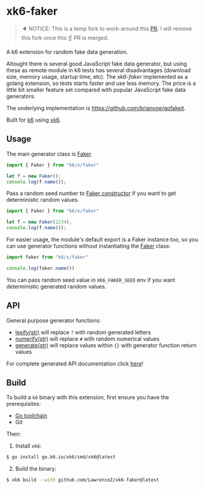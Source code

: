 # xk6-faker

> :speaker: NOTICE: This is a temp fork to work-around this [PR](https://github.com/szkiba/xk6-faker/pull/4).
>                   I will remove this fork once this :point_up: PR is merged.

A k6 extension for random fake data generation.

Altought there is several good JavaScript fake data generator, but using these as remote module in k6 tests has several disadvantages (download size, memory usage, startup time, etc). The *xk6-faker* implemented as a golang extension, so tests starts faster and use less memory. The price is a little bit smaller feature set compared with popular JavaScript fake data generators.

The underlying implementation is https://github.com/brianvoe/gofakeit.

Built for [k6](https://go.k6.io/k6) using [xk6](https://github.com/grafana/xk6).

## Usage

The main generator class is [Faker](docs/classes/faker.md).

```js
import { Faker } from "k6/x/faker"

let f = new Faker();
console.log(f.name());
```

Pass a random seed number to [Faker constructor](docs/classes/faker.md#constructor) if you want to get deterministic random values.

```js
import { Faker } from "k6/x/faker"

let f = new Faker(1234);
console.log(f.name());
```

For easier usage, the module's default export is a Faker instance too, so you can use generator functions without instantiating the [Faker](docs/classes/faker.md) class:

```js
import faker from "k6/x/faker"

console.log(faker.name())
```

You can pass random seed value in `XK6_FAKER_SEED` env if you want deterministic generated random values.

## API

General purpose generator functions:

 - [lexify(str)](docs/classes/faker.md#lexify) will replace `?` with random generated letters
 - [numerify(str)](docs/classes/faker.md#numerify) will replace `#` with random numerical values
 - [generate(str)](docs/classes/faker.md#generate) will replace values within `{}` with generator function return values

For complete generated API documentation click [here](docs/README.md)!

## Build

To build a `k6` binary with this extension, first ensure you have the prerequisites:

- [Go toolchain](https://go101.org/article/go-toolchain.html)
- Git

Then:

1. Install `xk6`:
  ```bash
  $ go install go.k6.io/xk6/cmd/xk6@latest
  ```

2. Build the binary:
  ```bash
  $ xk6 build --with github.com/LawrenceZ/xk6-faker@latest
  ```
